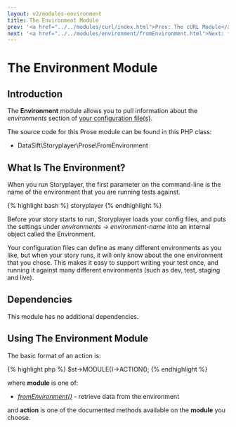 ```yaml
---
layout: v2/modules-environment
title: The Environment Module
prev: '<a href="../../modules/curl/index.html">Prev: The cURL Module</a>'
next: '<a href="../../modules/environment/fromEnvironment.html">Next: fromEnvironment()</a>'
---
```

# The Environment Module

## Introduction

The __Environment__ module allows you to pull information about the _environments_ section of [your configuration file(s)](../../configuration.html).

The source code for this Prose module can be found in this PHP class:

* DataSift\Storyplayer\Prose\FromEnvironment

## What Is The Environment?

When you run Storyplayer, the first parameter on the command-line is the name of the environment that you are running tests against.

{% highlight bash %}
storyplayer <environment-name> <path to story to run>
{% endhighlight %}

Before your story starts to run, Storyplayer loads your config files, and puts the settings under _environments -&gt; environment-name_ into an internal object called the Environment.

Your configuration files can define as many different environments as you like, but when your story runs, it will only know about the one environment that you chose.  This makes it easy to support writing your test once, and running it against many different environments (such as dev, test, staging and live).

## Dependencies

This module has no additional dependencies.

## Using The Environment Module

The basic format of an action is:

{% highlight php %}
$st->MODULE()->ACTION();
{% endhighlight %}

where __module__ is one of:

* _[fromEnvironment()](fromEnvironment.html)_ - retrieve data from the environment

and __action__ is one of the documented methods available on the __module__ you choose.